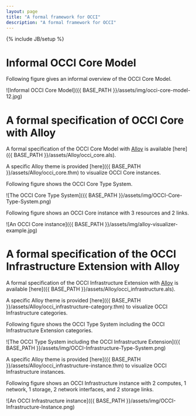 ```yaml
---
layout: page
title: "A formal framework for OCCI"
description: "A formal framework for OCCI"
---
```

{% include JB/setup %}

# Informal OCCI Core Model

Following figure gives an informal overview of the OCCI Core Model.

![Informal OCCI Core Model]({{ BASE_PATH }}/assets/img/occi-core-model-12.jpg)

# A formal specification of OCCI Core with Alloy

A formal specification of the OCCI Core Model with [Alloy](http://alloy.mit.edu/alloy/) is available [here]({{ BASE_PATH }}/assets/Alloy/occi_core.als).

A specific Alloy theme is provided [here]({{ BASE_PATH }}/assets/Alloy/occi_core.thm) to visualize OCCI Core instances.

Following figure shows the OCCI Core Type System.

![The OCCI Core Type System]({{ BASE_PATH }}/assets/img/OCCI-Core-Type-System.png)

Following figure shows an OCCI Core instance with 3 resources and 2 links.

![An OCCI Core instance]({{ BASE_PATH }}/assets/img/alloy-visualizer-example.jpg)

# A formal specification of the OCCI Infrastructure Extension with Alloy

A formal specification of the OCCI Infrastructure Extension with [Alloy](http://alloy.mit.edu/alloy/) is available [here]({{ BASE_PATH }}/assets/Alloy/occi_infrastructure.als).

A specific Alloy theme is provided [here]({{ BASE_PATH }}/assets/Alloy/occi_infrastructure-category.thm) to visualize OCCI Infrastructure categories.

Following figure shows the OCCI Type System including the OCCI Infrastructure Extension categories.

![The OCCI Type System including the OCCI Infrastructure Extension]({{ BASE_PATH }}/assets/img/OCCI-Infrastructure-Type-System.png)

A specific Alloy theme is provided [here]({{ BASE_PATH }}/assets/Alloy/occi_infrastructure-instance.thm) to visualize OCCI Infrastructure instances.

Following figure shows an OCCI Infrastructure instance with 2 computes, 1 network, 1 storage, 2 network interfaces, and 2 storage links.

![An OCCI Infrastructure instance]({{ BASE_PATH }}/assets/img/OCCI-Infrastructure-Instance.png)

